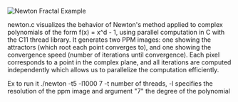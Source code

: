 
![Newton Fractal Example](images/newton_example.png)


newton.c visualizes the behavior of Newton's method applied to complex polynomials of the form f(x) = x^d - 1, using parallel computation in C with the C11 thread library. It generates two PPM images: one showing the attractors (which root each point converges to), and one showing the convergence speed (number of iterations until convergence). Each pixel corresponds to a point in the complex plane, and all iterations are computed independently which allows us to parallelize the computation efficiently.

Ex to run it ./newton -t5 -l1000 7
-t number of threads, -l specifies the resolution of the ppm image and argument "7" the degree of the polynomial 

